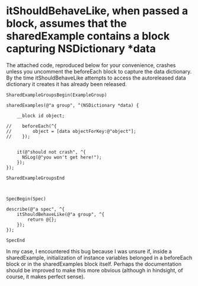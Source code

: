 # itShouldBehaveLike, when passed a block, assumes that the sharedExample contains a block capturing NSDictionary *data

The attached code, reproduced below for your convenience, crashes unless you uncomment the beforeEach block to capture the data dictionary. By the time itShouldBehaveLike attempts to access the autoreleased data dictionary it creates it has already been released.


    SharedExampleGroupsBegin(ExampleGroup)
    
    sharedExamples(@"a group", ^(NSDictionary *data) {
        
        __block id object;
        
    //    beforeEach(^{
    //        object = [data objectForKey:@"object"];
    //    });
    
        
        it(@"should not crash", ^{
          NSLog(@"you won't get here!");
        });
    });
    
    SharedExampleGroupsEnd
    
    
    
    SpecBegin(Spec)
    
    describe(@"a spec", ^{
        itShouldBehaveLike(@"a group", ^{
            return @{};
        });
    });
    
    SpecEnd



In my case, I encountered this bug because I was unsure if, inside a sharedExample, initialization of instance variables belonged in a beforeEach block or in the sharedExamples block itself. Perhaps the documentation should be improved to make this more obvious (although in hindsight, of course, it makes perfect sense).
